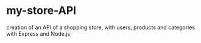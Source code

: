 # my-store-API
creation of an API of a shopping store, with users, products and categories with Express and Node.js
